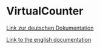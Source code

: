 # VirtualCounter

[Link zur deutschen Dokumentation](https://www.symcon.de/de/service/dokumentation/modulreferenz/virtuelle-geraete/zaehler-simulation/)

[Link to the english documentation](https://www.symcon.de/en/service/documentation/module-reference/virtual-devices/counter-simulation/)